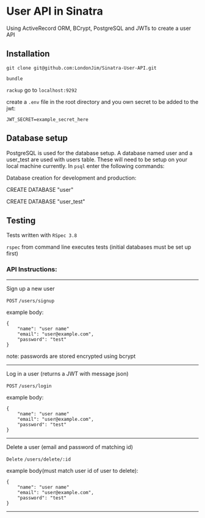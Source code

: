 # User API in Sinatra

Using ActiveRecord ORM, BCrypt, PostgreSQL and JWTs to create a user API


## Installation

`git clone git@github.com:LondonJim/Sinatra-User-API.git`

`bundle`

`rackup` go to `localhost:9292`

create a `.env` file in the root directory and you own secret to be added to the jwt:

`JWT_SECRET=example_secret_here`

## Database setup

PostgreSQL is used for the database setup. A database named user and a user_test are used with users table. These will need to be setup on your local machine currently. In `psql` enter the following commands:

Database creation for development and production:

CREATE DATABASE "user"

CREATE DATABASE "user_test"

## Testing

Tests written with `RSpec 3.8`

`rspec` from command line executes tests (initial databases must be set up first)



### API Instructions:
----
Sign up a new user

`POST` `/users/signup`

example body:
```
{
    "name": "user name"
    "email": "user@example.com",
    "password": "test"
}
```
note: passwords are stored encrypted using bcrypt

----

Log in a user (returns a JWT with message json)

`POST` `/users/login`

example body:
```
{
    "name": "user name"
    "email": "user@example.com",
    "password": "test"
}
```

----

Delete a user (email and password of matching id)

`Delete` `/users/delete/:id`

example body(must match user id of user to delete):
```
{
    "name": "user name"
    "email": "user@example.com",
    "password": "test"
}
```

----
